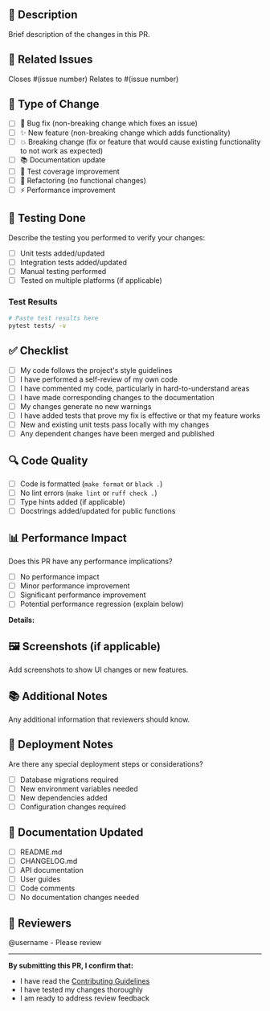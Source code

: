 ## 📝 Description
Brief description of the changes in this PR.

## 🔗 Related Issues
Closes #(issue number)
Relates to #(issue number)

## 🎯 Type of Change
- [ ] 🐛 Bug fix (non-breaking change which fixes an issue)
- [ ] ✨ New feature (non-breaking change which adds functionality)
- [ ] 💥 Breaking change (fix or feature that would cause existing functionality to not work as expected)
- [ ] 📚 Documentation update
- [ ] 🧪 Test coverage improvement
- [ ] 🔧 Refactoring (no functional changes)
- [ ] ⚡ Performance improvement

## 🧪 Testing Done
Describe the testing you performed to verify your changes:

- [ ] Unit tests added/updated
- [ ] Integration tests added/updated
- [ ] Manual testing performed
- [ ] Tested on multiple platforms (if applicable)

### Test Results
```bash
# Paste test results here
pytest tests/ -v
```

## ✅ Checklist
- [ ] My code follows the project's style guidelines
- [ ] I have performed a self-review of my own code
- [ ] I have commented my code, particularly in hard-to-understand areas
- [ ] I have made corresponding changes to the documentation
- [ ] My changes generate no new warnings
- [ ] I have added tests that prove my fix is effective or that my feature works
- [ ] New and existing unit tests pass locally with my changes
- [ ] Any dependent changes have been merged and published

## 🔍 Code Quality
- [ ] Code is formatted (`make format` or `black .`)
- [ ] No lint errors (`make lint` or `ruff check .`)
- [ ] Type hints added (if applicable)
- [ ] Docstrings added/updated for public functions

## 📊 Performance Impact
Does this PR have any performance implications?
- [ ] No performance impact
- [ ] Minor performance improvement
- [ ] Significant performance improvement
- [ ] Potential performance regression (explain below)

**Details:**

## 🖼️ Screenshots (if applicable)
Add screenshots to show UI changes or new features.

## 📚 Additional Notes
Any additional information that reviewers should know.

## 🚀 Deployment Notes
Are there any special deployment steps or considerations?
- [ ] Database migrations required
- [ ] New environment variables needed
- [ ] New dependencies added
- [ ] Configuration changes required

## 📖 Documentation Updated
- [ ] README.md
- [ ] CHANGELOG.md
- [ ] API documentation
- [ ] User guides
- [ ] Code comments
- [ ] No documentation changes needed

## 👥 Reviewers
@username - Please review

---

**By submitting this PR, I confirm that:**
- I have read the [Contributing Guidelines](CONTRIBUTING.md)
- I have tested my changes thoroughly
- I am ready to address review feedback
